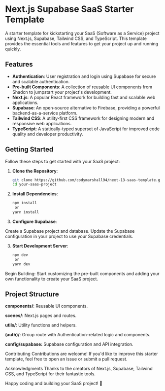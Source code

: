 # Next.js Supabase SaaS Starter Template

A starter template for kickstarting your SaaS (Software as a Service) project using Next.js, Supabase, Tailwind CSS, and TypeScript. This template provides the essential tools and features to get your project up and running quickly.

## Features

- **Authentication**: User registration and login using Supabase for secure and scalable authentication.
- **Pre-built Components**: A collection of reusable UI components from Shadcn to jumpstart your project's development.
- **Next.js**: A popular React framework for building fast and scalable web applications.
- **Supabase**: An open-source alternative to Firebase, providing a powerful backend-as-a-service platform.
- **Tailwind CSS**: A utility-first CSS framework for designing modern and responsive web applications.
- **TypeScript**: A statically-typed superset of JavaScript for improved code quality and developer productivity.

## Getting Started

Follow these steps to get started with your SaaS project:

1. **Clone the Repository**:

   ```bash
   git clone https://github.com/codymarshall94/next-13-saas-template.git
   cd your-saas-project


2. **Install Dependencies**:

   ```bash
   npm install
    or
   yarn install

3. **Configure Supabase**:

Create a Supabase project and database.
Update the Supabase configuration in your project to use your Supabase credentials.

3. **Start Development Server**:


   ```bash
   npm dev
    or
   yarn dev


Begin Building: Start customizing the pre-built components and adding your own functionality to create your SaaS project.

## Project Structure
**components/**: Reusable UI components.

**scenes/**: Next.js pages and routes.

**utils/**: Utility functions and helpers.

**(auth)/**: Group route with Authentication-related logic and components.

**config/supabase:** Supabase configuration and API integration.


Contributing
Contributions are welcome! If you'd like to improve this starter template, feel free to open an issue or submit a pull request.

Acknowledgments
Thanks to the creators of Next.js, Supabase, Tailwind CSS, and TypeScript for their fantastic tools.

Happy coding and building your SaaS project! 🚀
